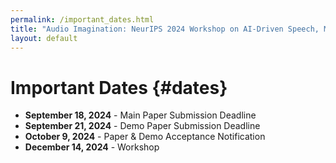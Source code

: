 ```yaml
---
permalink: /important_dates.html
title: "Audio Imagination: NeurIPS 2024 Workshop on AI-Driven Speech, Music, and Sound Generation"
layout: default
---
```


# Important Dates {#dates}

- **September 18, 2024** - Main Paper Submission Deadline
- **September 21, 2024** - Demo Paper Submission Deadline
- **October 9, 2024** - Paper & Demo Acceptance Notification
- **December 14, 2024** - Workshop
